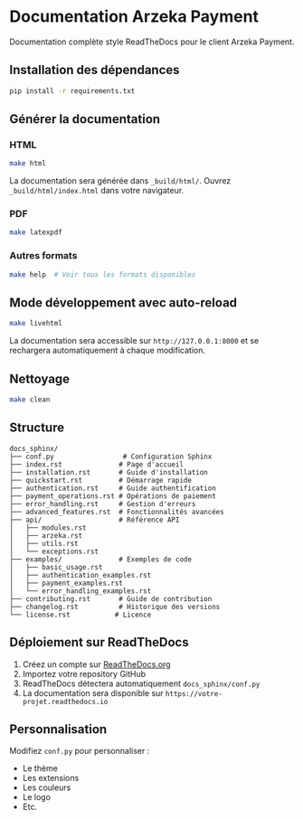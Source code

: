 # Documentation Arzeka Payment

Documentation complète style ReadTheDocs pour le client Arzeka Payment.

## Installation des dépendances

```bash
pip install -r requirements.txt
```

## Générer la documentation

### HTML

```bash
make html
```

La documentation sera générée dans `_build/html/`. Ouvrez `_build/html/index.html` dans votre navigateur.

### PDF

```bash
make latexpdf
```

### Autres formats

```bash
make help  # Voir tous les formats disponibles
```

## Mode développement avec auto-reload

```bash
make livehtml
```

La documentation sera accessible sur `http://127.0.0.1:8000` et se rechargera automatiquement à chaque modification.

## Nettoyage

```bash
make clean
```

## Structure

```
docs_sphinx/
├── conf.py                 # Configuration Sphinx
├── index.rst              # Page d'accueil
├── installation.rst       # Guide d'installation
├── quickstart.rst         # Démarrage rapide
├── authentication.rst     # Guide authentification
├── payment_operations.rst # Opérations de paiement
├── error_handling.rst     # Gestion d'erreurs
├── advanced_features.rst  # Fonctionnalités avancées
├── api/                   # Référence API
│   ├── modules.rst
│   ├── arzeka.rst
│   ├── utils.rst
│   └── exceptions.rst
├── examples/              # Exemples de code
│   ├── basic_usage.rst
│   ├── authentication_examples.rst
│   ├── payment_examples.rst
│   └── error_handling_examples.rst
├── contributing.rst       # Guide de contribution
├── changelog.rst          # Historique des versions
└── license.rst           # Licence
```

## Déploiement sur ReadTheDocs

1. Créez un compte sur [ReadTheDocs.org](https://readthedocs.org/)
2. Importez votre repository GitHub
3. ReadTheDocs détectera automatiquement `docs_sphinx/conf.py`
4. La documentation sera disponible sur `https://votre-projet.readthedocs.io`

## Personnalisation

Modifiez `conf.py` pour personnaliser :

- Le thème
- Les extensions
- Les couleurs
- Le logo
- Etc.
